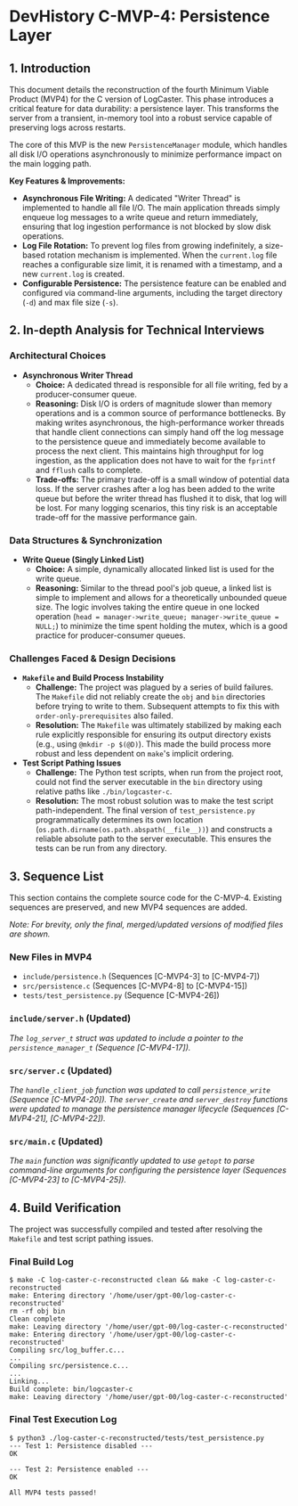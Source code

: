 # DevHistory C-MVP-4: Persistence Layer

## 1. Introduction

This document details the reconstruction of the fourth Minimum Viable Product (MVP4) for the C version of LogCaster. This phase introduces a critical feature for data durability: a persistence layer. This transforms the server from a transient, in-memory tool into a robust service capable of preserving logs across restarts.

The core of this MVP is the new `PersistenceManager` module, which handles all disk I/O operations asynchronously to minimize performance impact on the main logging path.

**Key Features & Improvements:**
- **Asynchronous File Writing:** A dedicated "Writer Thread" is implemented to handle all file I/O. The main application threads simply enqueue log messages to a write queue and return immediately, ensuring that log ingestion performance is not blocked by slow disk operations.
- **Log File Rotation:** To prevent log files from growing indefinitely, a size-based rotation mechanism is implemented. When the `current.log` file reaches a configurable size limit, it is renamed with a timestamp, and a new `current.log` is created.
- **Configurable Persistence:** The persistence feature can be enabled and configured via command-line arguments, including the target directory (`-d`) and max file size (`-s`).

## 2. In-depth Analysis for Technical Interviews

### Architectural Choices
- **Asynchronous Writer Thread**
  - **Choice:** A dedicated thread is responsible for all file writing, fed by a producer-consumer queue.
  - **Reasoning:** Disk I/O is orders of magnitude slower than memory operations and is a common source of performance bottlenecks. By making writes asynchronous, the high-performance worker threads that handle client connections can simply hand off the log message to the persistence queue and immediately become available to process the next client. This maintains high throughput for log ingestion, as the application does not have to wait for the `fprintf` and `fflush` calls to complete.
  - **Trade-offs:** The primary trade-off is a small window of potential data loss. If the server crashes after a log has been added to the write queue but before the writer thread has flushed it to disk, that log will be lost. For many logging scenarios, this tiny risk is an acceptable trade-off for the massive performance gain.

### Data Structures & Synchronization
- **Write Queue (Singly Linked List)**
  - **Choice:** A simple, dynamically allocated linked list is used for the write queue.
  - **Reasoning:** Similar to the thread pool's job queue, a linked list is simple to implement and allows for a theoretically unbounded queue size. The logic involves taking the entire queue in one locked operation (`head = manager->write_queue; manager->write_queue = NULL;`) to minimize the time spent holding the mutex, which is a good practice for producer-consumer queues.

### Challenges Faced & Design Decisions
- **`Makefile` and Build Process Instability**
  - **Challenge:** The project was plagued by a series of build failures. The `Makefile` did not reliably create the `obj` and `bin` directories before trying to write to them. Subsequent attempts to fix this with `order-only-prerequisites` also failed.
  - **Resolution:** The `Makefile` was ultimately stabilized by making each rule explicitly responsible for ensuring its output directory exists (e.g., using `@mkdir -p $(@D)`). This made the build process more robust and less dependent on `make`'s implicit ordering.
- **Test Script Pathing Issues**
  - **Challenge:** The Python test scripts, when run from the project root, could not find the server executable in the `bin` directory using relative paths like `./bin/logcaster-c`.
  - **Resolution:** The most robust solution was to make the test script path-independent. The final version of `test_persistence.py` programmatically determines its own location (`os.path.dirname(os.path.abspath(__file__))`) and constructs a reliable absolute path to the server executable. This ensures the tests can be run from any directory.

## 3. Sequence List

This section contains the complete source code for the C-MVP-4. Existing sequences are preserved, and new MVP4 sequences are added.

*Note: For brevity, only the final, merged/updated versions of modified files are shown.*

### New Files in MVP4
- `include/persistence.h` (Sequences [C-MVP4-3] to [C-MVP4-7])
- `src/persistence.c` (Sequences [C-MVP4-8] to [C-MVP4-15])
- `tests/test_persistence.py` (Sequence [C-MVP4-26])

### `include/server.h` (Updated)
*The `log_server_t` struct was updated to include a pointer to the `persistence_manager_t` (Sequence [C-MVP4-17]).*

### `src/server.c` (Updated)
*The `handle_client_job` function was updated to call `persistence_write` (Sequence [C-MVP4-20]). The `server_create` and `server_destroy` functions were updated to manage the persistence manager lifecycle (Sequences [C-MVP4-21], [C-MVP4-22]).*

### `src/main.c` (Updated)
*The `main` function was significantly updated to use `getopt` to parse command-line arguments for configuring the persistence layer (Sequences [C-MVP4-23] to [C-MVP4-25]).*

## 4. Build Verification

The project was successfully compiled and tested after resolving the `Makefile` and test script pathing issues.

### Final Build Log
```
$ make -C log-caster-c-reconstructed clean && make -C log-caster-c-reconstructed
make: Entering directory '/home/user/gpt-00/log-caster-c-reconstructed'
rm -rf obj bin
Clean complete
make: Leaving directory '/home/user/gpt-00/log-caster-c-reconstructed'
make: Entering directory '/home/user/gpt-00/log-caster-c-reconstructed'
Compiling src/log_buffer.c...
...
Compiling src/persistence.c...
...
Linking...
Build complete: bin/logcaster-c
make: Leaving directory '/home/user/gpt-00/log-caster-c-reconstructed'
```

### Final Test Execution Log
```
$ python3 ./log-caster-c-reconstructed/tests/test_persistence.py
--- Test 1: Persistence disabled ---
OK

--- Test 2: Persistence enabled ---
OK

All MVP4 tests passed!
```
